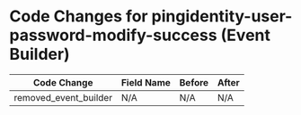 # Code Changes for pingidentity-user-password-modify-success (Event Builder)

| Code Change | Field Name | Before | After |
|-------------|------------|--------|-------|
| removed_event_builder | N/A | N/A | N/A |